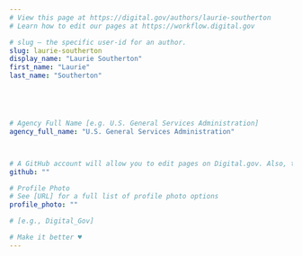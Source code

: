 ```yaml
---
# View this page at https://digital.gov/authors/laurie-southerton
# Learn how to edit our pages at https://workflow.digital.gov

# slug — the specific user-id for an author.
slug: laurie-southerton
display_name: "Laurie Southerton"
first_name: "Laurie"
last_name: "Southerton"





# Agency Full Name [e.g. U.S. General Services Administration]
agency_full_name: "U.S. General Services Administration"



# A GitHub account will allow you to edit pages on Digital.gov. Also, the image used in your GitHub account can be used to populate your digital.gov profile photo. Learn more about getting a Github account at [URL]
github: ""

# Profile Photo
# See [URL] for a full list of profile photo options
profile_photo: ""

# [e.g., Digital_Gov]

# Make it better ♥
---
```

